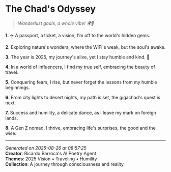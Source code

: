 # The Chad's Odyssey

> *Wanderlust goals, a whole vibe! 🌍🌅*

**1.** ✈️ A passport, a ticket, a vision, I'm off to the world's hidden gems.


**2.** Exploring nature's wonders, where the WiFi's weak, but the soul's awake.


**3.** The year is 2025, my journey's alive, yet I stay humble and kind. 🌟


**4.** In a world of influencers, I find my true self, embracing the beauty of travel.


**5.** Conquering fears, I rise, but never forget the lessons from my humble beginnings.


**6.** From city lights to desert nights, my path is set, the gigachad's quest is next.


**7.** Success and humility, a delicate dance, as I leave my mark on foreign lands.


**8.** A Gen Z nomad, I thrive, embracing life's surprises, the good and the wise.



---

*Generated on 2025-08-26 at 08:57:25*  
**Creator**: Ricardo Barroca's AI Poetry Agent  
**Themes**: 2025 Vision • Traveling • Humility  
**Collection**: A journey through consciousness and reality